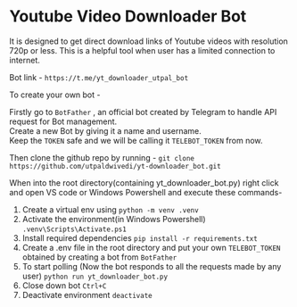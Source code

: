 # Youtube Video Downloader Bot

It is designed to get direct download links of Youtube videos with resolution 720p or less. This is a helpful tool when user has a limited connection to internet.

Bot link - `https://t.me/yt_downloader_utpal_bot`

To create your own bot -

Firstly go to `BotFather` , an official bot created by Telegram to handle API request for Bot management.</br>
Create a new Bot by giving it a name and username.</br>
Keep the `TOKEN` safe and we will be calling it `TELEBOT_TOKEN` from now.

Then clone the github repo by running -
`git clone https://github.com/utpaldwivedi/yt-downloader_bot.git`

When into the root directory(containing yt_downloader_bot.py) right click and open VS code or Windows Powershell and execute these commands-
1. Create a virtual env using
    `python -m venv .venv`
2. Activate the environment(in Windows Powershell)
   `.venv\Scripts\Activate.ps1`
3. Install required dependencies
   `pip install -r requirements.txt`
4. Create a .env file in the root directory and put your own `TELEBOT_TOKEN` obtained by creating a bot from `BotFather`
5. To start polling (Now the bot responds to all the requests made by any user)
   `python run yt_downloader_bot.py`
6. Close down bot
   `Ctrl+C`
7. Deactivate environment
   `deactivate`
